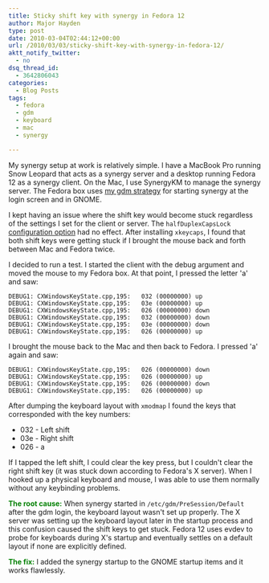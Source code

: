```yaml
---
title: Sticky shift key with synergy in Fedora 12
author: Major Hayden
type: post
date: 2010-03-04T02:44:12+00:00
url: /2010/03/03/sticky-shift-key-with-synergy-in-fedora-12/
aktt_notify_twitter:
  - no
dsq_thread_id:
  - 3642806043
categories:
  - Blog Posts
tags:
  - fedora
  - gdm
  - keyboard
  - mac
  - synergy

---
```

My synergy setup at work is relatively simple. I have a MacBook Pro running Snow Leopard that acts as a synergy server and a desktop running Fedora 12 as a synergy client. On the Mac, I use SynergyKM to manage the synergy server. The Fedora box uses [my gdm strategy][1] for starting synergy at the login screen and in GNOME.

I kept having an issue where the shift key would become stuck regardless of the settings I set for the client or server. The  `halfDuplexCapsLock` [configuration option][2] had no effect. After installing `xkeycaps`, I found that both shift keys were getting stuck if I brought the mouse back and forth between Mac and Fedora twice.

I decided to run a test. I started the client with the debug argument and moved the mouse to my Fedora box. At that point, I pressed the letter 'a' and saw:

```
DEBUG1: CXWindowsKeyState.cpp,195:   032 (00000000) up
DEBUG1: CXWindowsKeyState.cpp,195:   03e (00000000) up
DEBUG1: CXWindowsKeyState.cpp,195:   026 (00000000) down
DEBUG1: CXWindowsKeyState.cpp,195:   032 (00000000) down
DEBUG1: CXWindowsKeyState.cpp,195:   03e (00000000) down
DEBUG1: CXWindowsKeyState.cpp,195:   026 (00000000) up
```


I brought the mouse back to the Mac and then back to Fedora. I pressed 'a' again and saw:

```
DEBUG1: CXWindowsKeyState.cpp,195:   026 (00000000) down
DEBUG1: CXWindowsKeyState.cpp,195:   026 (00000000) up
DEBUG1: CXWindowsKeyState.cpp,195:   026 (00000000) down
DEBUG1: CXWindowsKeyState.cpp,195:   026 (00000000) up
```


After dumping the keyboard layout with `xmodmap` I found the keys that corresponded with the key numbers:

  * 032 - Left shift
  * 03e - Right shift
  * 026 - a

If I tapped the left shift, I could clear the key press, but I couldn't clear the right shift key (it was stuck down according to Fedora's X server). When I hooked up a physical keyboard and mouse, I was able to use them normally without any keybinding problems.

<span style="font-weight: bold; color: #008000;">The root cause:</span> When synergy started in `/etc/gdm/PreSession/Default` after the gdm login, the keyboard layout wasn't set up properly. The X server was setting up the keyboard layout later in the startup process and this confusion caused the shift keys to get stuck. Fedora 12 uses evdev to probe for keyboards during X's startup and eventually settles on a default layout if none are explicitly defined.

<span style="font-weight: bold; color: #008000;">The fix:</span> I added the synergy startup to the GNOME startup items and it works flawlessly.

 [1]: http://rackerhacker.com/2008/07/30/automatically-starting-synergy-in-gdm-in-ubuntufedora/
 [2]: http://synergy2.sourceforge.net/configuration.html
